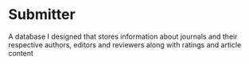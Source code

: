 # Submitter
A database I designed that stores information about journals and their respective authors, editors and reviewers along with ratings and article content
